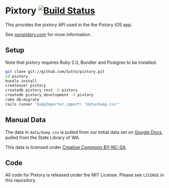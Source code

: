 # Pixtory [![Build Status](https://travis-ci.org/Sutto/pixtory.png)](https://travis-ci.org/Sutto/pixtory)


This provides the pixtory API used in the the Pixtory iOS app.

See [ourpixtory.com](http://ourpixtory.com/) for more information.

## Setup

Note that pixtory requires Ruby 2.0, Bundler and Postgres to be installed.

```bash
git clone git://github.com/Sutto/pixtory.git
cd pixtory
bundle install
createuser pixtory
createdb pixtory_test -O pixtory
createdb pixtory_development -O pixtory
rake db:migrate
rails runner 'DumpImporter.import! "data/dump.csv"'
```

## Manual Data

The data in `data/dump.csv` is pulled from our initial data set on [Google Docs](https://docs.google.com/spreadsheet/pub?key=0AjnwWreDoXUKdDRDakRfQmRuVEQ0Rlo3M2F1ci1oUWc&output=html), pulled from the State Library of WA.

This data is licensed under [Creative Commons BY-NC-SA](http://creativecommons.org/licenses/by-nc-sa/3.0/au/).

## Code

All code for Pixtory is released under the MIT License. Please see `LICENSE` in this repository.